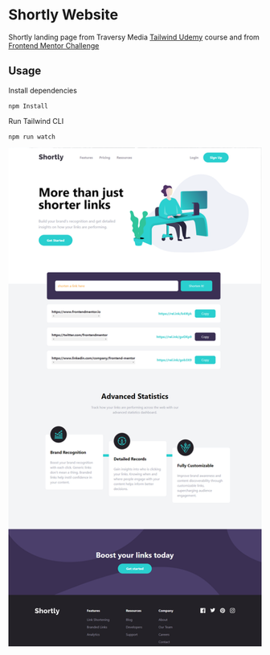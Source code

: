 # Shortly Website

Shortly landing page from Traversy Media [Tailwind Udemy](https://www.udemy.com/course/tailwind-from-scratch) course and from [Frontend Mentor Challenge](https://www.frontendmentor.io/challenges/url-shortening-api-landing-page-2ce3ob-G)

## Usage

Install dependencies

```
npm Install
```

Run Tailwind CLI

```
npm run watch
```

![Alt text](images/shortly.png)
